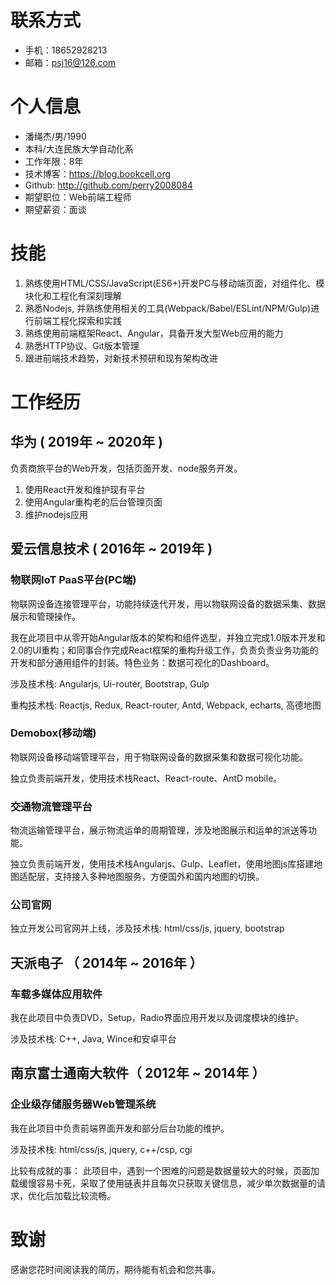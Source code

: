 
# 联系方式

- 手机：18652928213
- 邮箱：psj16@126.com

# 个人信息

 - 潘绳杰/男/1990
 - 本科/大连民族大学自动化系
 - 工作年限：8年
 - 技术博客：https://blog.bookcell.org
 - Github: http://github.com/perry2008084
 - 期望职位：Web前端工程师
 - 期望薪资：面谈

# 技能

1. 熟练使用HTML/CSS/JavaScript(ES6+)开发PC与移动端页面，对组件化、模块化和工程化有深刻理解
2. 熟悉Nodejs, 并熟练使用相关的工具(Webpack/Babel/ESLint/NPM/Gulp)进行前端工程化探索和实践
3. 熟练使用前端框架React、Angular，具备开发大型Web应用的能力
4. 熟悉HTTP协议、Git版本管理
5. 跟进前端技术趋势，对新技术预研和现有架构改进

# 工作经历

## 华为 ( 2019年 ~ 2020年 )

负责商旅平台的Web开发，包括页面开发、node服务开发。

1. 使用React开发和维护现有平台
2. 使用Angular重构老的后台管理页面
3. 维护nodejs应用

## 爱云信息技术 ( 2016年 ~ 2019年 )

### 物联网IoT PaaS平台(PC端)

物联网设备连接管理平台，功能持续迭代开发，用以物联网设备的数据采集、数据展示和管理操作。

我在此项目中从零开始Angular版本的架构和组件选型，并独立完成1.0版本开发和2.0的UI重构；和同事合作完成React框架的重构升级工作，负责负责业务功能的开发和部分通用组件的封装。特色业务：数据可视化的Dashboard。

涉及技术栈: Angularjs, Ui-router, Bootstrap, Gulp

重构技术栈: Reactjs, Redux, React-router, Antd, Webpack, echarts, 高德地图

### Demobox(移动端)

物联网设备移动端管理平台，用于物联网设备的数据采集和数据可视化功能。

独立负责前端开发，使用技术栈React、React-route、AntD mobile。

### 交通物流管理平台

物流运输管理平台，展示物流运单的周期管理，涉及地图展示和运单的派送等功能。

独立负责前端开发，使用技术栈Angularjs、Gulp、Leaflet，使用地图js库搭建地图适配层，支持接入多种地图服务，方便国外和国内地图的切换。

### 公司官网

独立开发公司官网并上线，涉及技术栈: html/css/js, jquery, bootstrap

## 天派电子 （ 2014年 ~ 2016年 ）

### 车载多媒体应用软件

我在此项目中负责DVD，Setup，Radio界面应用开发以及调度模块的维护。

涉及技术栈: C++, Java, Wince和安卓平台

## 南京富士通南大软件（ 2012年 ~ 2014年 ）

### 企业级存储服务器Web管理系统

我在此项目中负责前端界面开发和部分后台功能的维护。

涉及技术栈: html/css/js, jquery, c++/csp, cgi

比较有成就的事：
此项目中，遇到一个困难的问题是数据量较大的时候，页面加载缓慢容易卡死，采取了使用链表并且每次只获取关键信息，减少单次数据量的请求，优化后加载比较流畅。

# 致谢
感谢您花时间阅读我的简历，期待能有机会和您共事。
